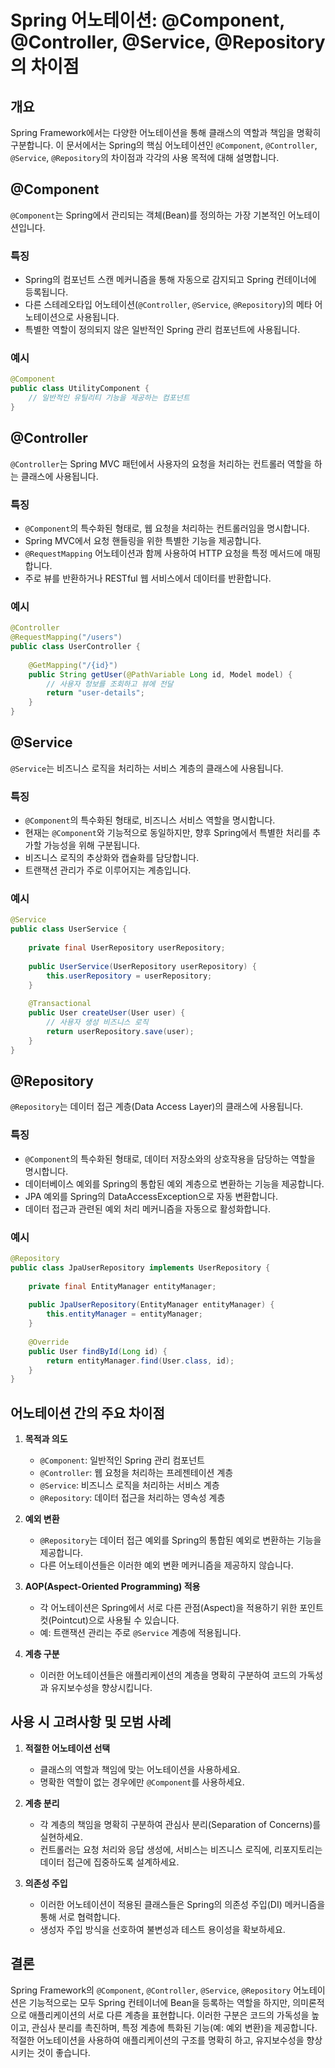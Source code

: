 # Spring 어노테이션: @Component, @Controller, @Service, @Repository의 차이점

## 개요
Spring Framework에서는 다양한 어노테이션을 통해 클래스의 역할과 책임을 명확히 구분합니다. 이 문서에서는 Spring의 핵심 어노테이션인 `@Component`, `@Controller`, `@Service`, `@Repository`의 차이점과 각각의 사용 목적에 대해 설명합니다.

## @Component

`@Component`는 Spring에서 관리되는 객체(Bean)를 정의하는 가장 기본적인 어노테이션입니다.

### 특징
- Spring의 컴포넌트 스캔 메커니즘을 통해 자동으로 감지되고 Spring 컨테이너에 등록됩니다.
- 다른 스테레오타입 어노테이션(`@Controller`, `@Service`, `@Repository`)의 메타 어노테이션으로 사용됩니다.
- 특별한 역할이 정의되지 않은 일반적인 Spring 관리 컴포넌트에 사용됩니다.

### 예시
```java
@Component
public class UtilityComponent {
    // 일반적인 유틸리티 기능을 제공하는 컴포넌트
}
```

## @Controller

`@Controller`는 Spring MVC 패턴에서 사용자의 요청을 처리하는 컨트롤러 역할을 하는 클래스에 사용됩니다.

### 특징
- `@Component`의 특수화된 형태로, 웹 요청을 처리하는 컨트롤러임을 명시합니다.
- Spring MVC에서 요청 핸들링을 위한 특별한 기능을 제공합니다.
- `@RequestMapping` 어노테이션과 함께 사용하여 HTTP 요청을 특정 메서드에 매핑합니다.
- 주로 뷰를 반환하거나 RESTful 웹 서비스에서 데이터를 반환합니다.

### 예시
```java
@Controller
@RequestMapping("/users")
public class UserController {
    
    @GetMapping("/{id}")
    public String getUser(@PathVariable Long id, Model model) {
        // 사용자 정보를 조회하고 뷰에 전달
        return "user-details";
    }
}
```

## @Service

`@Service`는 비즈니스 로직을 처리하는 서비스 계층의 클래스에 사용됩니다.

### 특징
- `@Component`의 특수화된 형태로, 비즈니스 서비스 역할을 명시합니다.
- 현재는 `@Component`와 기능적으로 동일하지만, 향후 Spring에서 특별한 처리를 추가할 가능성을 위해 구분됩니다.
- 비즈니스 로직의 추상화와 캡슐화를 담당합니다.
- 트랜잭션 관리가 주로 이루어지는 계층입니다.

### 예시
```java
@Service
public class UserService {
    
    private final UserRepository userRepository;
    
    public UserService(UserRepository userRepository) {
        this.userRepository = userRepository;
    }
    
    @Transactional
    public User createUser(User user) {
        // 사용자 생성 비즈니스 로직
        return userRepository.save(user);
    }
}
```

## @Repository

`@Repository`는 데이터 접근 계층(Data Access Layer)의 클래스에 사용됩니다.

### 특징
- `@Component`의 특수화된 형태로, 데이터 저장소와의 상호작용을 담당하는 역할을 명시합니다.
- 데이터베이스 예외를 Spring의 통합된 예외 계층으로 변환하는 기능을 제공합니다.
- JPA 예외를 Spring의 DataAccessException으로 자동 변환합니다.
- 데이터 접근과 관련된 예외 처리 메커니즘을 자동으로 활성화합니다.

### 예시
```java
@Repository
public class JpaUserRepository implements UserRepository {
    
    private final EntityManager entityManager;
    
    public JpaUserRepository(EntityManager entityManager) {
        this.entityManager = entityManager;
    }
    
    @Override
    public User findById(Long id) {
        return entityManager.find(User.class, id);
    }
}
```

## 어노테이션 간의 주요 차이점

1. **목적과 의도**
   - `@Component`: 일반적인 Spring 관리 컴포넌트
   - `@Controller`: 웹 요청을 처리하는 프레젠테이션 계층
   - `@Service`: 비즈니스 로직을 처리하는 서비스 계층
   - `@Repository`: 데이터 접근을 처리하는 영속성 계층

2. **예외 변환**
   - `@Repository`는 데이터 접근 예외를 Spring의 통합된 예외로 변환하는 기능을 제공합니다.
   - 다른 어노테이션들은 이러한 예외 변환 메커니즘을 제공하지 않습니다.

3. **AOP(Aspect-Oriented Programming) 적용**
   - 각 어노테이션은 Spring에서 서로 다른 관점(Aspect)을 적용하기 위한 포인트컷(Pointcut)으로 사용될 수 있습니다.
   - 예: 트랜잭션 관리는 주로 `@Service` 계층에 적용됩니다.

4. **계층 구분**
   - 이러한 어노테이션들은 애플리케이션의 계층을 명확히 구분하여 코드의 가독성과 유지보수성을 향상시킵니다.

## 사용 시 고려사항 및 모범 사례

1. **적절한 어노테이션 선택**
   - 클래스의 역할과 책임에 맞는 어노테이션을 사용하세요.
   - 명확한 역할이 없는 경우에만 `@Component`를 사용하세요.

2. **계층 분리**
   - 각 계층의 책임을 명확히 구분하여 관심사 분리(Separation of Concerns)를 실현하세요.
   - 컨트롤러는 요청 처리와 응답 생성에, 서비스는 비즈니스 로직에, 리포지토리는 데이터 접근에 집중하도록 설계하세요.

3. **의존성 주입**
   - 이러한 어노테이션이 적용된 클래스들은 Spring의 의존성 주입(DI) 메커니즘을 통해 서로 협력합니다.
   - 생성자 주입 방식을 선호하여 불변성과 테스트 용이성을 확보하세요.

## 결론

Spring Framework의 `@Component`, `@Controller`, `@Service`, `@Repository` 어노테이션은 기능적으로는 모두 Spring 컨테이너에 Bean을 등록하는 역할을 하지만, 의미론적으로 애플리케이션의 서로 다른 계층을 표현합니다. 이러한 구분은 코드의 가독성을 높이고, 관심사 분리를 촉진하며, 특정 계층에 특화된 기능(예: 예외 변환)을 제공합니다. 적절한 어노테이션을 사용하여 애플리케이션의 구조를 명확히 하고, 유지보수성을 향상시키는 것이 좋습니다.